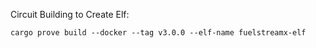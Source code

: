 

Circuit Building to Create Elf:

```
cargo prove build --docker --tag v3.0.0 --elf-name fuelstreamx-elf
```